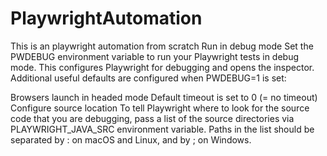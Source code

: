 # PlaywrightAutomation
This is an playwright automation from scratch
Run in debug mode
Set the PWDEBUG environment variable to run your Playwright tests in debug mode. This configures Playwright for debugging and opens the inspector. Additional useful defaults are configured when PWDEBUG=1 is set:

Browsers launch in headed mode
Default timeout is set to 0 (= no timeout)
Configure source location
To tell Playwright where to look for the source code that you are debugging, pass a list of the source directories via PLAYWRIGHT_JAVA_SRC environment variable. Paths in the list should be separated by : on macOS and Linux, and by ; on Windows.
